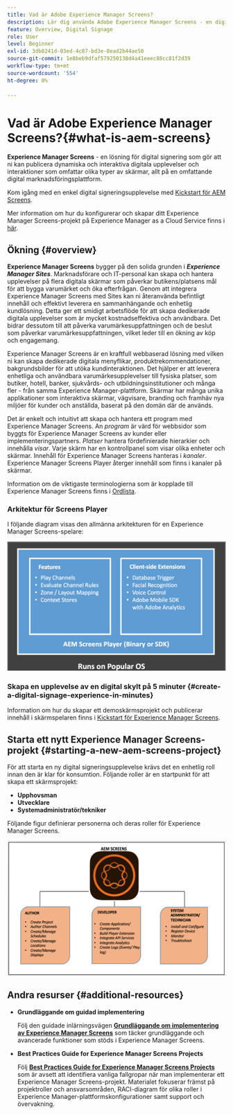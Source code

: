 ```yaml
---
title: Vad är Adobe Experience Manager Screens?
description: Lär dig använda Adobe Experience Manager Screens - en digital signeringslösning - som gör att du kan publicera dynamiska och interaktiva digitala upplevelser och interaktioner som omfattar olika typer av skärmar, allt på en omfattande digital marknadsföringsplattform.
feature: Overview, Digital Signage
role: User
level: Beginner
exl-id: 3db8241d-03ed-4c87-bd3e-0ead2b44ae50
source-git-commit: 1e8beb9dfaf579250138d4a41eeec88cc81f2d39
workflow-type: tm+mt
source-wordcount: '554'
ht-degree: 0%

---
```


# Vad är Adobe Experience Manager Screens?{#what-is-aem-screens}

**Experience Manager Screens** - en lösning för digital signering som gör att ni kan publicera dynamiska och interaktiva digitala upplevelser och interaktioner som omfattar olika typer av skärmar, allt på en omfattande digital marknadsföringsplattform.

Kom igång med en enkel digital signeringsupplevelse med [Kickstart för AEM Screens](kickstart-for-aem-screens.md).

Mer information om hur du konfigurerar och skapar ditt Experience Manager Screens-projekt på Experience Manager as a Cloud Service finns i [här](https://experienceleague.adobe.com/en/docs/experience-manager-screens/using/about-guide).

## Ökning {#overview}

**Experience Manager Screens** bygger på den solida grunden i ***Experience Manager Sites***. Marknadsförare och IT-personal kan skapa och hantera upplevelser på flera digitala skärmar som påverkar butikens/platsens mål för att bygga varumärket och öka efterfrågan. Genom att integrera Experience Manager Screens med Sites kan ni återanvända befintligt innehåll och effektivt leverera en sammanhängande och enhetlig kundlösning. Detta ger ett smidigt arbetsflöde för att skapa dedikerade digitala upplevelser som är mycket kostnadseffektiva och användbara. Det bidrar dessutom till att påverka varumärkesuppfattningen och de beslut som påverkar varumärkesuppfattningen, vilket leder till en ökning av köp och engagemang.

Experience Manager Screens är en kraftfull webbaserad lösning med vilken ni kan skapa dedikerade digitala menyflikar, produktrekommendationer, bakgrundsbilder för att utöka kundinteraktionen. Det hjälper er att leverera enhetliga och användbara varumärkesupplevelser till fysiska platser, som butiker, hotell, banker, sjukvårds- och utbildningsinstitutioner och många fler - från samma Experience Manager-plattform. Skärmar har många unika applikationer som interaktiva skärmar, vägvisare, branding och framhäv nya miljöer för kunder och anställda, baserat på den domän där de används.

Det är enkelt och intuitivt att skapa och hantera ett program med Experience Manager Screens. An *program* är värd för webbsidor som byggts för Experience Manager Screens av kunder eller implementeringspartners. *Platser* hantera fördefinierade hierarkier och innehålla *visar*. Varje skärm har en kontrollpanel som visar olika enheter och skärmar. Innehåll för Experience Manager Screens hanteras i *kanaler*. Experience Manager Screens Player återger innehåll som finns i kanaler på skärmar.

Information om de viktigaste terminologierna som är kopplade till Experience Manager Screens finns i [Ordlista](screens-glossary.md).

### Arkitektur för Screens Player

I följande diagram visas den allmänna arkitekturen för en Experience Manager Screens-spelare:

![chlimage_1-29](assets/chlimage_1-29.png)

### Skapa en upplevelse av en digital skylt på 5 minuter {#create-a-digital-signage-experience-in-minutes}

Information om hur du skapar ett demoskärmsprojekt och publicerar innehåll i skärmspelaren finns i [Kickstart för Experience Manager Screens](kickstart-for-aem-screens.md).

## Starta ett nytt Experience Manager Screens-projekt {#starting-a-new-aem-screens-project}

För att starta en ny digital signeringsupplevelse krävs det en enhetlig roll innan den är klar för konsumtion. Följande roller är en startpunkt för att skapa ett skärmsprojekt:

* **Upphovsman**
* **Utvecklare**
* **Systemadministratör/tekniker**

Följande figur definierar personerna och deras roller för Experience Manager Screens.

![chlimage_1-30](assets/chlimage_1-30.png)


## Andra resurser {#additional-resources}

* **Grundläggande om guidad implementering**

  Följ den guidade inlärningsvägen **[Grundläggande om implementering av Experience Manager Screens](https://experienceleague.adobe.com/?launch=AEM-7a)** som täcker grundläggande och avancerade funktioner som stöds i Experience Manager Screens.

* **Best Practices Guide for Experience Manager Screens Projects**

  Följ **[Best Practices Guide for Experience Manager Screens Projects](/help/using/about-guide.md)** som är avsett att identifiera vanliga fallgropar när man implementerar ett Experience Manager Screens-projekt. Materialet fokuserar främst på projektroller och ansvarsområden, RACI-diagram för olika roller i Experience Manager-plattformskonfigurationer samt support och övervakning.

<!-- DEAD LINK * **New Adobe Customer Support Experience**

   Follow **[Customer One for Enterprise Help](https://docs.adobe.com/content/help/en/customer-one/using/home.htmlhome.html#)** to learn more about Admin Console Support tickets. -->
